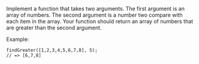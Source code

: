 Implement a function that takes two arguments. The first argument is an array of numbers. The second argument is a number two compare with each item in the array. Your function should return an array of numbers that are greater than the second argument.

Example:

```
findGreater([1,2,3,4,5,6,7,8], 5);
// => [6,7,8]
```
